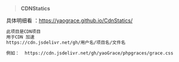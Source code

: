 > **CDNStatics**

 具体明细看 ：https://yaograce.github.io/CdnStatics/  

```html
此项目是CDN项目
用于CDN 加速 
https://cdn.jsdelivr.net/gh/用户名/项目名/文件名

例如：  https://cdn.jsdelivr.net/gh/yaoGrace/phpgraces/grace.css

```

 

 